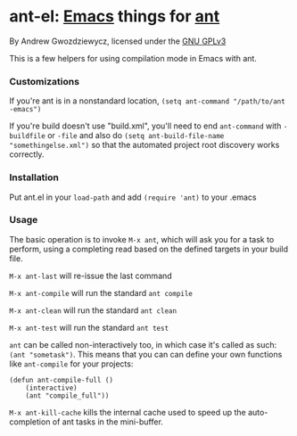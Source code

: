 # ant-el: [Emacs][0] things for [ant][1]

By Andrew Gwozdziewycz, licensed under the [GNU GPLv3][2]

This is a few helpers for using compilation mode in Emacs with ant.

### Customizations

If you're ant is in a nonstandard location, `(setq ant-command "/path/to/ant -emacs")`

If you're build doesn't use "build.xml", you'll need to end `ant-command` with `-buildfile` or `-file` and also do `(setq ant-build-file-name "somethingelse.xml")` so that the automated project root discovery works correctly.

### Installation

Put ant.el in your `load-path` and add `(require 'ant)` to your .emacs

### Usage

The basic operation is to invoke `M-x ant`, which will ask you for a task to perform, using a completing read based on the defined targets in your build file.

`M-x ant-last` will re-issue the last command

`M-x ant-compile` will run the standard `ant compile`

`M-x ant-clean` will run the standard `ant clean`

`M-x ant-test` will run the standard `ant test`

`ant` can be called non-interactively too, in which case it's called as such: `(ant "sometask")`. This means that you can can define your own functions like `ant-compile` for your projects:

    (defun ant-compile-full ()
        (interactive)
        (ant "compile_full"))
        
`M-x ant-kill-cache` kills the internal cache used to speed up the auto-completion of ant tasks in the mini-buffer.
        

[0]: http://gnu.org/software/emacs
[1]: http://ant.apache.org
[2]: http://www.gnu.org/licenses/gpl.html

